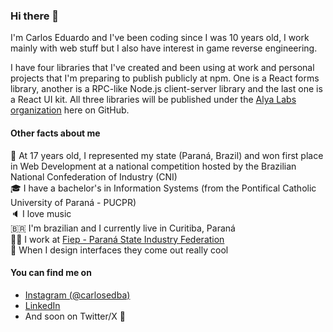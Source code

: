 ### Hi there 👋

I'm Carlos Eduardo and I've been coding since I was 10 years old, I work mainly with web stuff but I also have interest in game reverse engineering.

I have four libraries that I've created and been using at work and personal projects that I'm preparing to publish publicly at npm.
One is a React forms library, another is a RPC-like Node.js client-server library and the last one is a React UI kit.
All three libraries will be published under the [Alya Labs organization](https://github.com/alyalabs) here on GitHub.


#### Other facts about me

🥇  At 17 years old, I represented my state (Paraná, Brazil) and won first place in Web Development at a national competition hosted by the Brazilian National Confederation of Industry (CNI)
<br>
🎓  I have a bachelor's in Information Systems (from the Pontifical Catholic University of Paraná - PUCPR)
<br>
🔈  I love music
<br>
🇧🇷  I'm brazilian and I currently live in Curitiba, Paraná
<br>
🧑‍💻  I work at [Fiep - Paraná State Industry Federation](https://www.linkedin.com/company/fiep)
<br>
🍎  When I design interfaces they come out really cool

#### You can find me on

- [Instagram (@carlosedba)](https://instagram.com/carlosedba)
- [LinkedIn](https://www.linkedin.com/in/carlosalmeida)
- And soon on Twitter/X 👀

<!--
**carlosedba/carlosedba** is a ✨ _special_ ✨ repository because its `README.md` (this file) appears on your GitHub profile.

Here are some ideas to get you started:
- 🔭 I’m currently working on ...
- 🌱 I’m currently learning ...
- 👯 I’m looking to collaborate on ...
- 🤔 I’m looking for help with ...
- 💬 Ask me about ...
- 📫 How to reach me: ...
- 😄 Pronouns: ...
- ⚡ Fun fact: ...
-->

